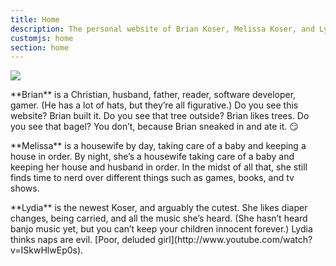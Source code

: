 ```yaml
---
title: Home
description: The personal website of Brian Koser, Melissa Koser, and Lydia Koser
customjs: home
section: home
---
```


<img id="family" src="/img/family-all.jpg">

<section id="brian">
<p>
**Brian** is a Christian, husband, father, reader, software developer, gamer. (He has a lot of hats, but they’re all figurative.) Do you see this website? Brian built it. Do you see that tree outside? Brian likes trees. Do you see that bagel? You don’t, because Brian sneaked in and ate it. 😏
</p>
</section>

<section id="melissa">
<p>
**Melissa** is a housewife by day, taking care of a baby and keeping a house in order. By night, she’s a housewife taking care of a baby and keeping her house and husband in order. In the midst of all that, she still finds time to nerd over different things such as games, books, and tv shows.
</p>
</section>

<section id="lydia">
<p>
**Lydia** is the newest Koser, and arguably the cutest. She likes diaper changes, being carried, and all the music she’s heard. (She hasn’t heard banjo music yet, but you can’t keep your children innocent forever.) Lydia thinks naps are evil. [Poor, deluded girl](http://www.youtube.com/watch?v=ISkwHlwEp0s).
</p>
</section>